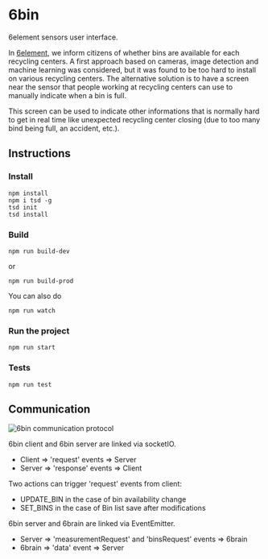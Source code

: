# 6bin

6element sensors user interface.

In [6element](https://github.com/anthill/6element), we inform citizens of whether bins are available for each recycling centers. A first approach based on cameras, image detection and machine learning was considered, but it was found to be too hard to install on various recycling centers. The alternative solution is to have a screen near the sensor that people working at recycling centers can use to manually indicate when a bin is full.

This screen can be used to indicate other informations that is normally hard to get in real time like unexpected recycling center closing (due to too many bind being full, an accident, etc.).

## Instructions

### Install
```
npm install
npm i tsd -g
tsd init
tsd install
```

### Build
```
npm run build-dev
```
or
```
npm run build-prod
```

You can also do
```
npm run watch
```

### Run the project
```
npm run start
```

### Tests
```
npm run test
```

## Communication

![6bin communication protocol](https://docs.google.com/drawings/d/1aTYHgLMnzJ5Vr5dZoLn4aSifguRt-rzbuOTvyQf1vO8/pub?w=960&h=540)

6bin client and 6bin server are linked via socketIO.
- Client => 'request' events => Server
- Server => 'response' events => Client

Two actions can trigger 'request' events from client:
- UPDATE_BIN in the case of bin availability change
- SET_BINS in the case of Bin list save after modifications

6bin server and 6brain are linked via EventEmitter.
- Server => 'measurementRequest' and 'binsRequest' events => 6brain
- 6brain => 'data' event => Server


